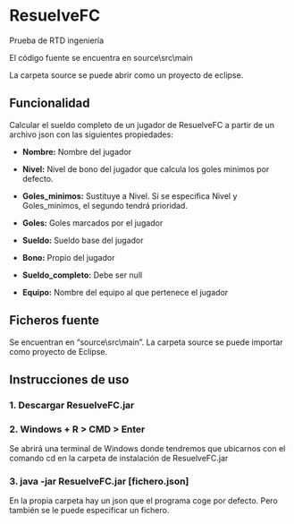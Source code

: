 # ResuelveFC
Prueba de RTD ingeniería

El código fuente se encuentra en source\src\main

La carpeta source se puede abrir como un proyecto de eclipse.

## Funcionalidad
Calcular el sueldo completo de un jugador de ResuelveFC a partir de un archivo json con las siguientes propiedades:

- **Nombre:** Nombre del jugador

- **Nivel:** Nivel de bono del jugador que calcula los goles minimos por defecto.

- **Goles_minimos:** Sustituye a Nivel. Si se especifica Nivel y Goles_minimos, el segundo tendrá prioridad.

- **Goles:** Goles marcados por el jugador

- **Sueldo:** Sueldo base del jugador

- **Bono:** Propio del jugador

- **Sueldo_completo:** Debe ser null

- **Equipo:** Nombre del equipo al que pertenece el jugador

## Ficheros fuente

Se encuentran en “source\src\main”. La carpeta source se puede importar como proyecto de Eclipse.

## Instrucciones de uso

### 1. Descargar ResuelveFC.jar

### 2. Windows + R > CMD > Enter

Se abrirá una terminal de Windows donde tendremos que ubicarnos con el comando cd en la carpeta de instalación de ResuelveFC.jar

### 3. java -jar ResuelveFC.jar [fichero.json]

En la propia carpeta hay un json que el programa coge por defecto. Pero también se le puede especificar un fichero.
